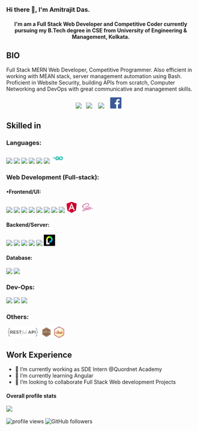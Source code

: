 <h3> Hi there 👋, I'm Amitrajit Das. </h3>

<h4 align="center"> I'm am a Full Stack Web Developer and Competitive Coder  currently pursuing my B.Tech degree in CSE from University of Engineering & Management, Kolkata. </h4>

## BIO

Full Stack MERN Web Developer, Competitive Programmer. Also efficient in working with MEAN stack, server management automation using Bash. Proficient in Website Security, building APIs from scratch, Computer Networking and DevOps with great communicative and management skills.

<p align="center">
<a href="https://www.linkedin.com/in/amitrajit-das-11ba08190/"><img height="30" src="https://raw.githubusercontent.com/soumyadip007/soumyadip007/master/img/social/l.png"></a>&nbsp;&nbsp;
<a href="https://medium.com/@amitrajitdas31"><img height="30" src="https://raw.githubusercontent.com/soumyadip007/soumyadip007/master/img/social/mm.png"></a>
&nbsp;&nbsp;
<a href="https://twitter.com/AmitrajitDas"><img height="30" src="https://raw.githubusercontent.com/soumyadip007/soumyadip007/master/img/social/t.jpg"></a>
&nbsp;&nbsp;
<a href="https://www.facebook.com/amitrajitdas31/"><img height="30" src=".\img\social\fb.png"></a>
&nbsp;&nbsp;

</p>

##  Skilled in 

### Languages:
<code><img src="https://raw.githubusercontent.com/soumyadip007/soumyadip007/master/img/pl/c.png" height="30"></code>
<code><img src="https://upload.wikimedia.org/wikipedia/commons/thumb/1/18/ISO_C%2B%2B_Logo.svg/1200px-ISO_C%2B%2B_Logo.svg.png" height="30"></code>
<code><img src="https://raw.githubusercontent.com/soumyadip007/soumyadip007/master/img/pl/java.png" height="30"></code>
<code><img src="https://raw.githubusercontent.com/soumyadip007/soumyadip007/master/img/pl/js.png" height="30"></code>
<code><img src="https://raw.githubusercontent.com/soumyadip007/soumyadip007/master/img/pl/ts.png" height="30"></code>
<code><img src="https://raw.githubusercontent.com/soumyadip007/soumyadip007/master/img/pl/python.png" height="30"></code>
<code><img src=".\img\pl\go.png" height="30"></code>

### Web Development (Full-stack):

#### •Frontend/UI:
<code><img src="https://raw.githubusercontent.com/soumyadip007/soumyadip007/master/img/web/ui/html.png" height="30"></code>
<code><img src="https://raw.githubusercontent.com/soumyadip007/soumyadip007/master/img/web/ui/css.png" height="30"></code>
<code><img src="https://encrypted-tbn0.gstatic.com/images?q=tbn:ANd9GcQGx_cXS9Z-WaZKNAEpr-eTnWJb57Rk00U8Ww&usqp=CAU" height="30"></code>
<code><img src="https://raw.githubusercontent.com/soumyadip007/soumyadip007/master/img/web/ui/bt.jpg" height="30"></code>
<code><img src="https://upload.wikimedia.org/wikipedia/commons/thumb/a/a7/React-icon.svg/1200px-React-icon.svg.png" height="30"></code>
<code><img src="https://raw.githubusercontent.com/soumyadip007/soumyadip007/master/img/web/ui/jq.jpg" height="30"></code>
<code><img src="https://raw.githubusercontent.com/soumyadip007/soumyadip007/master/img/web/ui/redux.png" height="30"></code>
<code><img src="https://raw.githubusercontent.com/soumyadip007/soumyadip007/master/img/web/ui/ajax.png" height="30"></code>
<code><img src=".\img\web\ui\angular.jpg" height="30"></code>
<code><img src=".\img\web\ui\sass.png" height="30"></code>

#### Backend/Server:
<code><img src="https://upload.wikimedia.org/wikipedia/commons/d/d9/Node.js_logo.svg" height="30"></code>
<code><img src="https://encrypted-tbn0.gstatic.com/images?q=tbn:ANd9GcR0syl-pMTbiJQw4yW4R0Ll8A3a-K8jAw2M_Q&usqp=CAU" height="30"></code>
<code><img src="https://encrypted-tbn0.gstatic.com/images?q=tbn:ANd9GcT8ZPGP8pUjV05Vjq1JYNSgAN22HhW_AOfnYA&usqp=CAU" height="30"></code>
<code><img src="https://raw.githubusercontent.com/soumyadip007/soumyadip007/master/img/web/security/jwt.png" height="30"></code>
<code><img src="https://raw.githubusercontent.com/soumyadip007/soumyadip007/master/img/web/security/oauth.png" height="30"></code>
<code><img src=".\img\web\security\passport.png" height="30"></code>






#### Database:
<code><img src="https://raw.githubusercontent.com/soumyadip007/soumyadip007/master/img/db/mysql1.png" height="30"></code>
<code><img src="https://raw.githubusercontent.com/soumyadip007/soumyadip007/master/img/db/mongo.png" height="30"></code>

### Dev-Ops:
<code><img src="https://raw.githubusercontent.com/soumyadip007/soumyadip007/master/img/cloud/git.png" height="30"></code>
<code><img src="https://raw.githubusercontent.com/soumyadip007/soumyadip007/master/img/cloud/github.png" height="30"></code>
<code><img src="https://www.gstatic.com/devrel-devsite/prod/v2210075187f059b839246c2c03840474501c3c6024a99fb78f6293c1b4c0f664/firebase/images/touchicon-180.png" height="30"></code>

### Others:
<code><img src=".\img\other\restful api.png" height="30"></code>
<code><img src=".\img\other\mocha.png" height="30"></code>
<code><img src=".\img\other\chai.png" height="30"></code>





## Work Experience 

- 🔭 I’m currently working as SDE Intern @Quordnet Academy
- 🌱 I’m currently learning Angular
- 👯 I’m looking to collaborate Full Stack Web development Projects



<!--- <div>
  <h4>🏆 Github Profile Trophy</h4>
  <a href="https://github.com/ryo-ma/github-profile-trophy">
    <img src="https://github-profile-trophy.vercel.app/?username=Amitrajit31&column=7&hide=PullRequest"/>
  </a>
</div>
--->


#### Overall profile stats
![](https://github-readme-stats.vercel.app/api?username=Amitrajit31&count_private=true&theme=merko&show_icons=true&hide=prs)

<img src="https://gpvc.arturio.dev/Amitrajit31" alt="profile views"/>  <img alt="GitHub followers" src="https://img.shields.io/github/followers/Amitrajit31?style=social"/>
